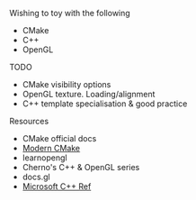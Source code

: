 Wishing to toy with the following
- CMake
- C++
- OpenGL

TODO
- CMake visibility options
- OpenGL texture. Loading/alignment
- C++ template specialisation & good practice

Resources
- CMake official docs
- [Modern CMake](https://cliutils.gitlab.io/modern-cmake/)
- learnopengl
- Cherno's C++ & OpenGL series
- docs.gl
- [Microsoft C++ Ref](https://docs.microsoft.com/en-us/cpp/cpp/cpp-language-reference?view=msvc-170)
